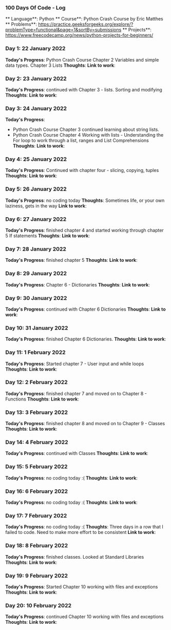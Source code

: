 ### 100 Days Of Code - Log

** Language**: Python
** Course**: Python Crash Course by Eric Matthes
** Problems**: https://practice.geeksforgeeks.org/explore/?problemType=functional&page=1&sortBy=submissions
** Projects**: https://www.freecodecamp.org/news/python-projects-for-beginners/

### Day 1: 22 January 2022

**Today's Progress**: Python Crash Course Chapter 2 Variables and simple data types. Chapter 3 Lists
**Thoughts**:
**Link to work**:

### Day 2: 23 January 2022

**Today's Progress**: continued with Chapter 3 - lists. Sorting and modifying
**Thoughts**:
**Link to work**:

### Day 3: 24 January 2022

**Today's Progress**:
- Python Crash Course Chapter 3 continued learning about string lists.
- Python Crash Course Chapter 4 Working with lists - Understanding the For loop
to work through a list, ranges and List Comprehensions
**Thoughts**:
**Link to work**:

### Day 4: 25 January 2022

**Today's Progress**: Continued with chapter four - slicing, copying, tuples
**Thoughts**:
**Link to work**:

### Day 5: 26 January 2022

**Today's Progress**: no coding today
**Thoughts**: Sometimes life, or your own laziness, gets in the way
**Link to work**:

### Day 6: 27 January 2022

**Today's Progress**: finished chapter 4 and started working through chapter 5 If statements
**Thoughts**:
**Link to work**:

### Day 7: 28 January 2022

**Today's Progress**: finished chapter 5
**Thoughts**:
**Link to work**:

### Day 8: 29 January 2022

**Today's Progress**: Chapter 6 - Dictionaries
**Thoughts**:
**Link to work**:

### Day 9: 30 January 2022

**Today's Progress**: continued with Chapter 6 Dictionaries
**Thoughts**:
**Link to work**:

### Day 10: 31 January 2022

**Today's Progress**: finished Chapter 6 Dictionaries.
**Thoughts**:
**Link to work**:

### Day 11: 1 February 2022

**Today's Progress**: Started chapter 7 - User input and while loops
**Thoughts**:
**Link to work**:

### Day 12: 2 February 2022

**Today's Progress**: finished chapter 7 and moved on to Chapter 8 - Functions
**Thoughts**:
**Link to work**:

### Day 13: 3 February 2022

**Today's Progress**: finished chapter 8 and moved on to Chapter 9 - Classes
**Thoughts**:
**Link to work**:

### Day 14: 4 February 2022

**Today's Progress**: continued with Classes
**Thoughts**:
**Link to work**:

### Day 15: 5 February 2022

**Today's Progress**: no coding today :(
**Thoughts**:
**Link to work**:

### Day 16: 6 February 2022

**Today's Progress**: no coding today :(
**Thoughts**:
**Link to work**:

### Day 17: 7 February 2022

**Today's Progress**: no coding today :(
**Thoughts**: Three days in a row that I failed to code.
Need to make more effort to be consistent
**Link to work**:

### Day 18: 8 February 2022

**Today's Progress**: finished classes. Looked at Standard Libraries
**Thoughts**:
**Link to work**:

### Day 19: 9 February 2022

**Today's Progress**: Started Chapter 10 working with files and exceptions
**Thoughts**:
**Link to work**:

### Day 20: 10 February 2022

**Today's Progress**: continued Chapter 10 working with files and exceptions
**Thoughts**:
**Link to work**:
